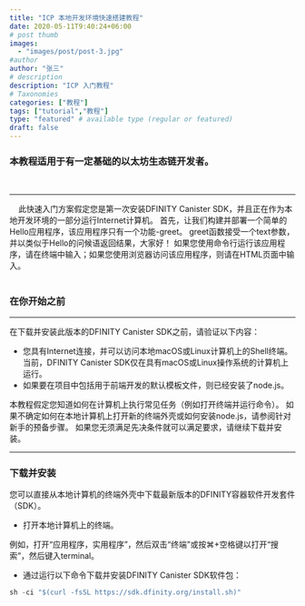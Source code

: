 ```yaml
---
title: "ICP 本地开发环境快速搭建教程"
date: 2020-05-11T9:40:24+06:00
# post thumb
images:
  - "images/post/post-3.jpg"
#author
author: "张三"
# description
description: "ICP 入门教程"
# Taxonomies
categories: ["教程"]
tags: ["tutorial","教程"]
type: "featured" # available type (regular or featured)
draft: false
---
```


### 本教程适用于有一定基础的以太坊生态链开发者。
<br>
<hr>
&nbsp;&nbsp;&nbsp;&nbsp;此快速入门方案假定您是第一次安装DFINITY Canister SDK，并且正在作为本地开发环境的一部分运行Internet计算机。 首先，让我们构建并部署一个简单的Hello应用程序，该应用程序只有一个功能-greet。 greet函数接受一个text参数，并以类似于Hello的问候语返回结果，大家好！ 如果您使用命令行运行该应用程序，请在终端中输入；如果您使用浏览器访问该应用程序，则请在HTML页面中输入。

<br>
<br>

### 在你开始之前
<hr>
在下载并安装此版本的DFINITY Canister SDK之前，请验证以下内容：

+ 您具有Internet连接，并可以访问本地macOS或Linux计算机上的Shell终端。
当前，DFINITY Canister SDK仅在具有macOS或Linux操作系统的计算机上运行。
+ 如果要在项目中包括用于前端开发的默认模板文件，则已经安装了node.js。

本教程假定您知道如何在计算机上执行常见任务（例如打开终端并运行命令）。 如果不确定如何在本地计算机上打开新的终端外壳或如何安装node.js，请参阅针对新手的预备步骤。 如果您无须满足先决条件就可以满足要求，请继续下载并安装。

<hr>

### 下载并安装

您可以直接从本地计算机的终端外壳中下载最新版本的DFINITY容器软件开发套件（SDK）。
+ 打开本地计算机上的终端。

例如，打开“应用程序，实用程序”，然后双击“终端”或按⌘+空格键以打开“搜索”，然后键入terminal。

+ 通过运行以下命令下载并安装DFINITY Canister SDK软件包：

```javascript
sh -ci "$(curl -fsSL https://sdk.dfinity.org/install.sh)"
```